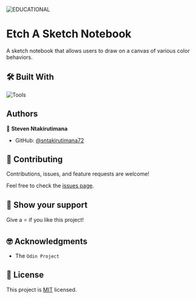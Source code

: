 ![EDUCATIONAL](https://img.shields.io/badge/EDUCATIONAL-ee4f51)



# Etch A Sketch Notebook

A sketch notebook that allows users to draw on a canvas of various color behaviors.


## 🛠️ Built With

![Tools](https://skillicons.dev/icons?i=html,css,js,git,github)


## Authors

👤 **Steven Ntakirutimana**

- GitHub: [@sntakirutimana72](https://github.com/sntakirutimana72)


## 🤝 Contributing

Contributions, issues, and feature requests are welcome!

Feel free to check the [issues page](../../issues/).

## 🫶 Show your support

Give a ⭐️ if you like this project!

## 🤓 Acknowledgments

- The `Odin Project`

## 📝 License

This project is [MIT](./LICENSE) licensed.

